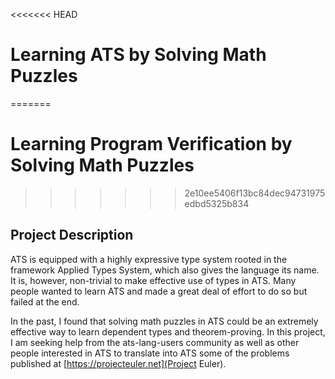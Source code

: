 <<<<<<< HEAD
# Learning ATS by Solving Math Puzzles
=======
# Learning Program Verification by Solving Math Puzzles
>>>>>>> 2e10ee5406f13bc84dec94731975edbd5325b834

## Project Description

ATS is equipped with a highly expressive type system rooted
in the framework Applied Types System, which also gives the
language its name. It is, however, non-trivial to make effective
use of types in ATS. Many people wanted to learn ATS and made
a great deal of effort to do so but failed at the end.

In the past, I found that solving math puzzles in ATS could be an extremely
effective way to learn dependent types and theorem-proving.  In this
project, I am seeking help from the ats-lang-users community as well as
other people interested in ATS to translate into ATS some of the problems
published at [https://projecteuler.net](Project Euler).

